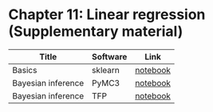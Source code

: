 # Chapter 11: Linear regression   (Supplementary material)


[sklearn]: https://colab.research.google.com/github/probml/pyprobml/blob/master/book1/supplements/linreg_sklearn.ipynb
[pymc3]: https://colab.research.google.com/github/probml/pyprobml/blob/master/book1/supplements/linreg_pymc3.ipynb
[svi]: https://colab.research.google.com/github/probml/pyprobml/blob/master/book1/supplements/svi_linear_regression_1d_tfp.ipynb

|Title|Software|Link|
|-----------|----|----|
|Basics| sklearn| [notebook][sklearn]|
|Bayesian inference| PyMC3| [notebook][pymc3]|
|Bayesian inference| TFP | [notebook][svi]|
